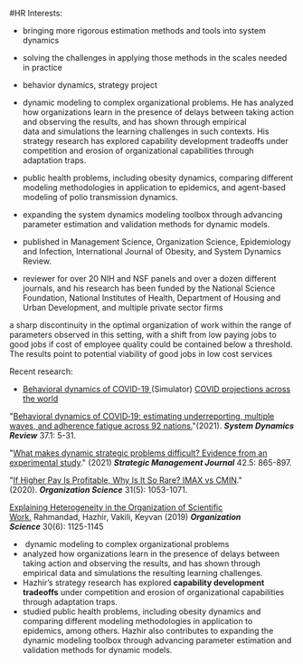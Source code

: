 #HR
Interests:
-  bringing more rigorous estimation methods and tools into system dynamics
-  solving the challenges in applying those methods in the scales needed in practice
-  behavior dynamics, strategy project

- dynamic modeling to complex organizational problems. He has analyzed how organizations learn in the presence of delays between taking action and observing the results, and has shown through empirical data and simulations the learning challenges in such contexts. His strategy research has explored capability development tradeoffs under competition and erosion of organizational capabilities through adaptation traps. 
-  public health problems, including obesity dynamics, comparing different modeling methodologies in application to epidemics, and agent-based modeling of polio transmission dynamics.

- expanding the system dynamics modeling toolbox through advancing parameter estimation and validation methods for dynamic models.
- published in Management Science, Organization Science, Epidemiology and Infection, International Journal of Obesity, and System Dynamics Review.
- reviewer for over 20 NIH and NSF panels and over a dozen different journals, and his research has been funded by the National Science Foundation, National Institutes of Health, Department of Housing and Urban Development, and multiple private sector firms

a sharp discontinuity in the optimal organization of work within the range of parameters observed in this setting, with a shift from low paying jobs to good jobs if cost of employee quality could be contained below a threshold. The results point to potential viability of good jobs in low cost services

Recent research: 
- [Behavioral dynamics of COVID-19 ](https://www.dropbox.com/s/b5lvtut22xolqbe/RahmandadLimSterman21-BehavioralDynamicsOfCOVID.pdf?dl=0)
      (Simulator) [COVID projections across the world](https://exchange.iseesystems.com/public/mitsdl/covidglobal/index.html#page1)

"[Behavioral dynamics of COVID‐19: estimating underreporting, multiple waves, and adherence fatigue across 92 nations.](https://papers.ssrn.com/sol3/papers.cfm?abstract_id=3635047)"(2021). **_System Dynamics Review_** 37.1: 5-31.

"[What makes dynamic strategic problems difficult? Evidence from an experimental study](https://onlinelibrary.wiley.com/doi/full/10.1002/smj.3254?casa_token=EdMYxrZuvFkAAAAA%3AzFMwGHGYD1Iu6ioYnH6jgToYMtUU6-_W2vSsYLDpJ2kGWhKn4vdHrGqM0m8XlkMvK3TLFDf_AKJ9Nyg)."  (2021) **_Strategic Management Journal_** 42.5: 865-897.

"[If Higher Pay Is Profitable, Why Is It So Rare? IMAX vs CMIN](http://ssrn.com/abstract=3070295)." (2020). _**Organization Science**_ 31(5): 1053-1071.

[Explaining Heterogeneity in the Organization of Scientific Work.](https://papers.ssrn.com/sol3/papers.cfm?abstract_id=3084070) Rahmandad, Hazhir, Vakili, Keyvan (2019) **_Organization Science_** 30(6): 1125-1145	  
	 

-  dynamic modeling to complex organizational problems
- analyzed how organizations learn in the presence of delays between taking action and observing the results, and has shown through empirical data and simulations the resulting learning challenges.
- Hazhir’s strategy research has explored **capability development tradeoffs** under competition and erosion of organizational capabilities through adaptation traps. 
- studied public health problems, including obesity dynamics and comparing different modeling methodologies in application to epidemics, among others. Hazhir also contributes to expanding the dynamic modeling toolbox through advancing parameter estimation and validation methods for dynamic models.